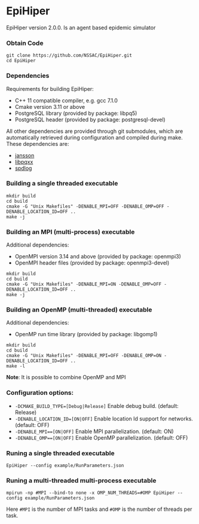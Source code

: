 # EpiHiper

EpiHiper version 2.0.0. Is an agent based epidemic simulator

### Obtain Code
```
git clone https://github.com/NSSAC/EpiHiper.git
cd EpiHiper
```

### Dependencies
Requirements for building EpiHiper:
 - C++ 11 compatible compiler, e.g. gcc 7.1.0
 - Cmake version 3.11 or above
 - PostgreSQL library (provided by package: libpq5) 
 - PostgreSQL header  (provided by package: postgresql-devel)

 All other dependencies are provided through git submodules, which are automatically retrieved during configuration and compiled during make. These dependencies are:
 - [jansson](https://github.com/akheron/jansson.git)
 - [libpqxx](https://github.com/jtv/libpqxx.git)
 - [spdlog](https://github.com/gabime/spdlog.git)

### Building a single threaded executable
```
mkdir build
cd build
cmake -G "Unix Makefiles" -DENABLE_MPI=OFF -DENABLE_OMP=OFF -DENABLE_LOCATION_ID=OFF ..
make -j
```

### Building an MPI (multi-process) executable
Additional dependencies:
 - OpenMPI version 3.14 and above (provided by package: openmpi3)
 - OpenMPI header files (provided by package: openmpi3-devel)
```
mkdir build
cd build
cmake -G "Unix Makefiles" -DENABLE_MPI=ON -DENABLE_OMP=OFF -DENABLE_LOCATION_ID=OFF ..
make -j
```

### Building an OpenMP (multi-threaded) executable
Additional dependencies:
 - OpenMP run time library (provided by package: libgomp1)
```
mkdir build
cd build
cmake -G "Unix Makefiles" -DENABLE_MPI=OFF -DENABLE_OMP=ON -DENABLE_LOCATION_ID=OFF ..
make -l
```

__Note__: It is possible to combine OpenMP and MPI

### Configuration options:
 - `-DCMAKE_BUILD_TYPE=[Debug|Release]` Enable debug build. (default: Release)
 - `-DENABLE_LOCATION_ID=[ON|OFF]` Enable location Id support for networks. (default: OFF)
 - `-DENABLE_MPI==[ON|OFF]` Enable MPI parallelization. (default: ON)
 - `-DENABLE_OMP==[ON|OFF]` Enable OpenMP parallelization. (default: OFF)

### Runing a single threaded executable
```
EpiHiper --config example/RunParameters.json
```

### Runing a multi-threaded multi-process executable
```
mpirun -np #MPI --bind-to none -x OMP_NUM_THREADS=#OMP EpiHiper --config example/RunParameters.json
```
Here `#MPI` is the number of MPI tasks and `#OMP` is the number of threads per task.
